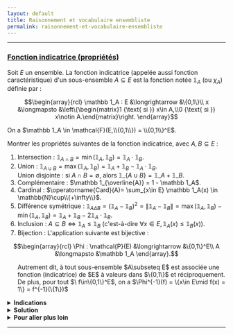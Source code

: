 ```yaml
---
layout: default
title: Raisonnement et vocabulaire ensembliste
permalink: raisonnement-et-vocabulaire-ensembliste
---
```


---

<h3 id="fonction-indicatrice-proprietes">
  <a href="#fonction-indicatrice-proprietes" class="header">
  Fonction indicatrice (propriétés)</a>
</h3>

Soit $E$ un ensemble. La fonction indicatrice (appelée aussi fonction caractéristique) d'un sous-ensemble $A\subseteq E$ est la fonction notée $\mathbb 1_A$ (ou $\chi_A$) définie par :

$$\begin{array}{rcl}
\mathbb 1_A : E &\longrightarrow &\{0,1\}\\
x &\longmapsto &\left\{\begin{matrix}1 {\text{ si }} x\in A,\\0 {\text{ si }} x\notin A.\end{matrix}\right.
\end{array}$$

On a $\mathbb 1_A \in \mathcal{F}(E,\\{0,1\\}) = \\{0,1\\}^E$.

Montrer les propriétés suivantes de la fonction indicatrice, avec $A,B\subseteq E$ :

1. Intersection : $\mathbb 1_{A\cap B} = \min(\mathbb 1_A,\mathbb 1_B) = \mathbb 1_A \cdot \mathbb 1_B$.
2. Union : $\mathbb 1_{A\cup B} = \max(\mathbb 1_A,\mathbb 1_B) = \mathbb 1_A + \mathbb 1_B - \mathbb 1_A \cdot \mathbb 1_B$.<br> Union disjointe : si $A\cap B = \emptyset$, alors $\mathbb 1\_\{A\cup B\} = \mathbb 1\_A + \mathbb 1\_B$.
3. Complémentaire : $\mathbb 1_{\overline{A}} = 1 - \mathbb 1_A$.
4. Cardinal : $\operatorname{Card}(A)= \sum_{x\in E} \mathbb 1_A(x) \in \mathbb{N}\cup\\{+\infty\\}$.
5. Différence symétrique : $\mathbb 1_{A\Delta B} = (\mathbb 1_A - \mathbb 1_B)^2 = \|\mathbb 1_A - \mathbb 1_B\| = \max(\mathbb 1_A,\mathbb 1_B) - \min(\mathbb 1_A,\mathbb 1_B) = \mathbb 1_A + \mathbb 1_B - 2\mathbb 1_A \cdot \mathbb 1_B$.
6. Inclusion : $A\subseteq B \iff \mathbb 1_A \leq \mathbb 1_B$ (c'est-à-dire $\forall x\in E, \mathbb 1_A(x) \leq \mathbb 1_B(x)$).
7. Bijection : L'application suivante est bijective :

$$\begin{array}{rcl}
\Phi : \mathcal{P}(E) &\longrightarrow &\{0,1\}^E\\
A &\longmapsto &\mathbb 1_A
\end{array}.$$

<ol>
	Autrement dit, à tout sous-ensemble $A\subseteq E$ est associée une fonction (indicatrice) de $E$ à valeurs dans $\{0,1\}$ et réciproquement.<br>
  De plus, pour tout $\ f\in\{0,1\}^E$, on a $\Phi^{-1}(f) = \{x\in E\mid f(x) = 1\} = f^{-1}(\{1\})$
</ol>

<details>
	<summary><b>Indications</b></summary>
		Montrer qu'il y a égalité entre les fonctions. Faire des disjonctions de cas.<br>
		Une astuce est de construire une table de vérité.
</details>

<details>
	<summary><b>Solution</b></summary>
		On démontre les propriétés en montrant qu'il y a égalité entre les fonctions. Soit $x\in E$.
		<ol>
			<li>
				<u>Intersection :</u><br>
				Si $x\in A\cap B$, alors $x\in A$ et $x\in B$, donc $\mathbb 1_{A\cap B}(x) = \mathbb 1_A(x) = \mathbb 1_B(x) = 1$.<br>
				Donc $\mathbb 1_{A\cap B}(x) = \min(\mathbb 1_A(x),\mathbb 1_B(x)) = \mathbb 1_A(x) \cdot \mathbb 1_B(x) = 1$.<br>
				Sinon $x\notin A\cap B$, i.e. $x\notin A$ ou $x\notin B$, donc $\mathbb 1_{A}(x) = 0$ ou $\mathbb 1_{B}(x) = 0$.<br>
				Donc a bien $\mathbb 1_{A\cap B}(x) = \min(\mathbb 1_A(x),\mathbb 1_B(x)) = \mathbb 1_A(x) \cdot \mathbb 1_B(x) = 0$.<br><br>
				Il est également possible d'établir une table de vérité avec les valeurs de $\mathbb 1_A(x)$ et $\mathbb 1_B(x)$ (i.e. en fonction des valeurs de vérité des propositions $x\in A$ et $x\in B$) :
				$$\begin{array}{|c|c|c|c|c|c|}
				\hline
				\mathbb 1_A(x) & \mathbb 1_B(x) & \mathbb 1_{A\cap B}(x) & \min(\mathbb 1_A(x),\mathbb 1_B(x)) & \mathbb 1_A(x) \cdot \mathbb 1_B(x)\\
				\hline
				0 & 0 & 0 & 0 & 0\cdot 0 = 0\\
				0 & 1 & 0 & 0 & 0\cdot 1 = 0\\
				1 & 0 & 0 & 0 & 1\cdot 0 = 0\\
				1 & 1 & 1 & 1 & 1\cdot 1 = 1\\
				\hline
				\end{array}$$
				On retrouve bien l'égalité : $\mathbb 1_{A\cap B} = \min(\mathbb 1_A,\mathbb 1_B) = \mathbb 1_A \cdot \mathbb 1_B$.
			</li>
			<li>
				<u>Union :</u><br>
				$$\begin{array}{|c|c|c|c|c|c|}
				\hline
				\mathbb 1_A(x) & \mathbb 1_B(x) & \mathbb 1_{A\cup B}(x) & \max(\mathbb 1_A(x),\mathbb 1_B(x)) & \mathbb 1_A(x) + \mathbb 1_B(x) - \mathbb 1_A(x) \cdot \mathbb 1_B(x)\\
				\hline
				0 & 0 & 0 & 0 & 0+0-0\cdot 0 = 0\\
				0 & 1 & 1 & 1 & 0+1-0\cdot 1 = 1\\
				1 & 0 & 1 & 1 & 1+0-1\cdot 0 = 1\\
				1 & 1 & 1 & 1 & 1+1-1\cdot 1 = 1\\
				\hline
				\end{array}$$
				On retrouve bien l'égalité : $\mathbb 1_{A\cup B} = \max(\mathbb 1_A,\mathbb 1_B) = \mathbb 1_A + \mathbb 1_B - \mathbb 1_A \cdot \mathbb 1_B$.
				<br>
				<u>Union disjointe :</u><br>
				Si $A\cap B = \emptyset$, alors $\mathbb 1_A\cdot\mathbb 1_B = \mathbb 1_{A\cap B} = 1_{\emptyset} = 0$ (fonction nulle).<br>
				Donc $\mathbb 1_{A\cup B} = \mathbb 1_A + \mathbb 1_B - \mathbb 1_A \cdot \mathbb 1_B = \mathbb 1_A + \mathbb 1_B$.
			</li>
			<li>
				<u>Complémentaire :</u><br>
				$$\begin{array}{|c|c|c|}
				\hline
				\mathbb 1_A(x) & \mathbb 1_{\overline{A}}(x) & 1 - \mathbb 1_A(x)\\
				\hline
				0 & 1 & 1\\
				1 & 0 & 0\\
				\hline
				\end{array}$$
				Une autre preuve consiste à remarquer que $A$ et $\overline{A}$ sont disjoints et forment une partition de $E$.<br>
				Donc $1 = \mathbb 1_E = \mathbb 1_{A\cup\overline{A}} = \mathbb 1_A + \mathbb 1_{\overline{A}}$, d'où $\mathbb 1_{\overline{A}} = 1 - \mathbb 1_A$.
			</li>
			<li>
				<u>Cardinal :</u><br>
				Dans $\mathbb{N}\cup\{+\infty\}$, on a :
				$$\operatorname{Card}(A) = \sum_{x\in A} 1 = \sum_{x\in A} \mathbb 1_A(x) = \left( \sum_{x\in A} \mathbb 1_A(x)\right) + 0 = \sum_{x\in A} \mathbb 1_A(x) + \sum_{x\in E\setminus A} \mathbb 1_A(x) = \sum_{x\in E} \mathbb 1_A(x).$$
			</li>
			<li>
				<u>Différence symétrique :</u><br>
				$$\begin{array}{|c|c|c|c|}
				\hline
				\mathbb 1_A(x) & \mathbb 1_B(x) & \mathbb 1_{A\Delta B}(x) & |\mathbb 1_A(x) - \mathbb 1_B(x)|\\
				\hline
				0 & 0 & 0 & 0\\
				0 & 1 & 1 & 1\\
				1 & 0 & 1 & 1\\
				1 & 1 & 0 & 0\\
				\hline
				\end{array}$$
				Donc $\mathbb 1_{A\Delta B} = |\mathbb 1_A - \mathbb 1_B|$.<br>
				Tout est à valeurs dans $\{0,1\}$ (qui est leur propre carré), donc $(\mathbb 1_A - \mathbb 1_B)^2 = |\mathbb 1_A - \mathbb 1_B|$.<br>
				En exploitant le fait que $|a-b| = \max(a,b) - \min(a,b)$, et en utilisant les propriétés de l'union et de l'intersection démontrées précédemment, on a :
				$$\mathbb 1_{A\Delta B} = |\mathbb 1_A - \mathbb 1_B| = \max(\mathbb 1_A,\mathbb 1_B) - \min(\mathbb 1_A,\mathbb 1_B) = \mathbb 1_{A\cup B} - \mathbb 1_{A\cap B} = \mathbb 1_A + \mathbb 1_B - 2\mathbb 1_A \cdot \mathbb 1_B.$$
			</li>
			<li>
				<u>Inclusion :</u><br>
				Si $x\in A\subseteq B$, on a bien $1 = \mathbb 1_A(x) \leq \mathbb 1_B(x) = 1$.<br>
				Sinon, $x\notin A$, donc $\mathbb 1_A(x) = 0 \leq \mathbb 1_B(x)$ car $\mathbb 1_B(x) \in \{0,1\}$.<br>
				Dans tous les cas, on a $\mathbb 1_A(x) \leq \mathbb 1_B(x)$ lorsque $A\subseteq B$.
			</li>
			<li>
				<u>Bijection :</u><br>
				<ul>
					<li>L'application $\Phi$ est bien définie car $\mathbb 1_A\in\{0,1\}^E$ pour tout $A\in\mathcal{P}(E)$.</li>
					<li>L'application $\Phi$ est injective.<br>
						En effet, soient $A,B\in\mathcal{P}(E)$ tels que $\Phi(A) = \Phi(B)$.<br>
						Alors $\mathbb 1_A = \mathbb 1_B$, i.e. $\forall x\in E, \mathbb 1_A(x) = \mathbb 1_B(x)$.<br>
						Soit $x\in A$. Alors $\mathbb 1_A(x) = 1 = \mathbb 1_B(x)$, donc $x\in B$. Ainsi $A\subseteq B$.<br>
						De même manière, on a $B\subseteq A$. Donc $A = B$, d'où l'injectivité de $\Phi$.</li>
					<li>L'application $\Phi$ est surjective.<br>
						Soit $\ f\in\{0,1\}^E$. On cherche $A\in\mathcal{P}(E)$ tel que $\Phi(A) = f$, i.e. $\mathbb 1_A = f$.<br>
						Posons $A = f^{-1}(\{1\}) = \{x\in E\mid f(x) = 1\}$ (i.e. l'ensemble des antécédents de $1$ par $f$).<br>
						On a bien $A\in\mathcal{P}(E)$. Soit $x\in E$, on a :
						$$\mathbb 1_A(x) = 1 \iff x\in A = f^{-1}(\{1\}) \iff f(x) = 1$$
						$$\text{ et } \mathbb 1_A(x) = 0 \iff x\notin A = f^{-1}
						(\{1\}) \iff f(x) = 0 \text{ (car } f \text{ est à valeurs dans } \{0,1\}).$$
						Donc $\Phi(A) = \mathbb 1_A = f$, d'où la surjectivité de $\Phi$.</li>
				</ul>
				Ainsi, $\Phi$ est une bijection entre $\mathcal{P}(E)$ et $\{0,1\}^E$ et sa bijection réciproque est $\Phi^{-1}(f) = f^{-1}(\{1\})$.
			</li>
		</ol>
</details>

<details>
  <summary><b>Pour aller plus loin</b></summary>
    <ul>
      <li>
				<a href="denombrement#formule-du-crible">Formule du crible</a>
			</li>
			<li>
				<a href="groupes#parties-et-difference-symetrique">L'ensemble des parties muni de la différence symétrique est un groupe abélien</a>
      </li>
    </ul>
</details>

---
